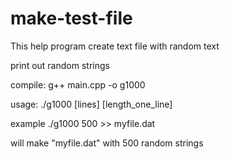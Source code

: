 make-test-file
==============

This help program create text file with random text 

print out random strings 

compile:
g++ main.cpp -o g1000


usage:
./g1000 [lines] [length_one_line]

example
./g1000 500  >> myfile.dat

will make "myfile.dat" with 500 random strings

